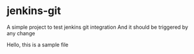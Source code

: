 # jenkins-git
A simple project to test jenkins git integration And it should be triggered by any change

Hello, this is a sample file

